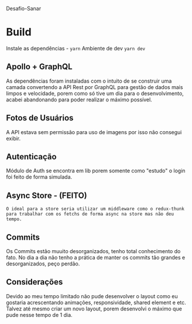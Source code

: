 Desafio-Sanar

# Build
Instale as dependências - `yarn`
Ambiente de dev `yarn dev`

## Apollo + GraphQL
As dependências foram instaladas com o intuito de se construir uma camada
convertendo a API Rest por GraphQL para gestão de dados mais limpos e velocidade,
porem como só tive um dia para o desenvolvimento, acabei abandonando para poder
realizar o máximo possível.

## Fotos de Usuários
A API estava sem permissão para uso de imagens por isso não consegui exibir.

## Autenticação
Módulo de Auth se encontra em lib porem somente como "estudo" o login foi feito 
de forma simulada.

## Async Store - (FEITO)
``O ideal para a store seria utilizar um middleware como o redux-thunk para trabalhar com os
fetchs de forma async na store mas não deu tempo.``

## Commits
Os Commits estão muuito desorganizados, tenho total conhecimento do fato. No dia a dia não tenho a prática de manter
os commits tão grandes e desorganizados, peço perdão.

## Considerações
Devido ao meu tempo limitado não pude desenvolver o layout como eu gostaria acrescentando
animações, responsividade, shared element e etc. Talvez até mesmo criar um novo layout,
porem desenvolvi o máximo que pude nesse tempo de 1 dia. 
